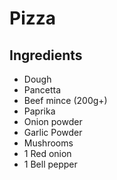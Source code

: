 # Pizza

## Ingredients
- Dough
- Pancetta
- Beef mince (200g+)
- Paprika
- Onion powder
- Garlic Powder
- Mushrooms
- 1 Red onion
- 1 Bell pepper